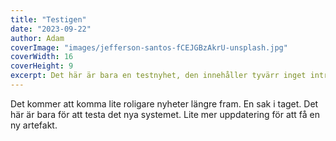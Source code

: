 ```yaml
---
title: "Testigen"
date: "2023-09-22"
author: Adam
coverImage: "images/jefferson-santos-fCEJGBzAkrU-unsplash.jpg"
coverWidth: 16
coverHeight: 9
excerpt: Det här är bara en testnyhet, den innehåller tyvärr inget intressant överhuvudtaget.
---
```


Det kommer att komma lite roligare nyheter längre fram. En sak i taget. Det här är bara för att testa det nya systemet.
Lite mer uppdatering för att få en ny artefakt.
